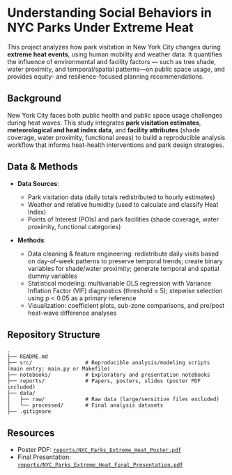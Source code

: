 # Understanding Social Behaviors in NYC Parks Under Extreme Heat

This project analyzes how park visitation in New York City changes during **extreme heat events**, using human mobility and weather data. It quantifies the influence of environmental and facility factors — such as tree shade, water proximity, and temporal/spatial patterns—on public space usage, and provides equity- and resilience-focused planning recommendations.

## Background

New York City faces both public health and public space usage challenges during heat waves. This study integrates **park visitation estimates**, **meteorological and heat index data**, and **facility attributes** (shade coverage, water proximity, functional areas) to build a reproducible analysis workflow that informs heat-health interventions and park design strategies.

## Data & Methods

* **Data Sources**:

  * Park visitation data (daily totals redistributed to hourly estimates)
  * Weather and relative humidity (used to calculate and classify Heat Index)
  * Points of Interest (POIs) and park facilities (shade coverage, water proximity, functional categories)

* **Methods**:

  * Data cleaning & feature engineering: redistribute daily visits based on day-of-week patterns to preserve temporal trends; create binary variables for shade/water proximity; generate temporal and spatial dummy variables
  * Statistical modeling: multivariable OLS regression with Variance Inflation Factor (VIF) diagnostics (threshold ≈ 5); stepwise selection using p < 0.05 as a primary reference
  * Visualization: coefficient plots, sub-zone comparisons, and pre/post heat-wave difference analyses

## Repository Structure

```
.
├── README.md
├── src/                 # Reproducible analysis/modeling scripts (main entry: main.py or Makefile)
├── notebooks/           # Exploratory and presentation notebooks
├── reports/             # Papers, posters, slides (poster PDF included)
├── data/
│   ├── raw/             # Raw data (large/sensitive files excluded)
│   └── processed/       # Final analysis datasets
├── .gitignore
```

## Resources

* Poster PDF: [`reports/NYC_Parks_Extreme_Heat_Poster.pdf`](reports/NYC_Parks_Extreme_Heat_Poster.pdf)
* Final Presentation: [`reports/NYC_Parks_Extreme_Heat_Final_Presentation.pdf`](reports/NYC_Parks_Extreme_Heat_Final_Presentation.pdf)
